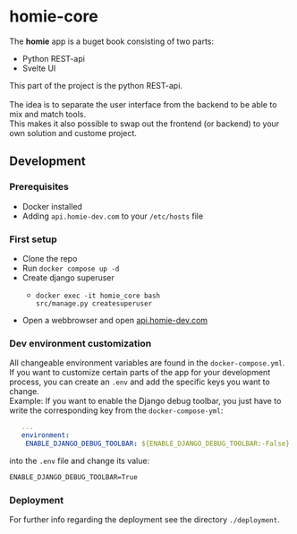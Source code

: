 # homie-core
The **homie** app is a buget book consisting of two parts:
- Python REST-api
- Svelte UI

This part of the project is the python REST-api. <br>
<br>
The idea is to separate the user interface from the backend to be able to mix and match tools. <br>
This makes it also possible to swap out the frontend (or backend) to your own solution and custome project. <br>

## Development
### Prerequisites
- Docker installed
- Adding `api.homie-dev.com` to your `/etc/hosts` file

### First setup
- Clone the repo
- Run `docker compose up -d`
- Create django superuser
    - ```terminal
      docker exec -it homie_core bash
      src/manage.py createsuperuser
      ```
- Open a webbrowser and open [api.homie-dev.com](http://api.homie-dev.com)

### Dev environment customization
All changeable environment variables are found in the `docker-compose.yml`. <br>
If you want to customize certain parts of the app for your development process, you can create an `.env` and add the specific keys you want to change. <br>
Example:
If you want to enable the Django debug toolbar, you just have to write the corresponding key from the `docker-compose-yml`:
```yml
   ...
   environment:
    ENABLE_DJANGO_DEBUG_TOOLBAR: ${ENABLE_DJANGO_DEBUG_TOOLBAR:-False}
```
into the `.env` file and change its value:
```txt
ENABLE_DJANGO_DEBUG_TOOLBAR=True
```

### Deployment
For further info regarding the deployment see the directory `./deployment`.